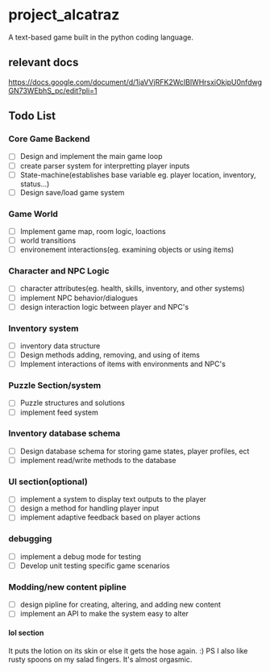 # project_alcatraz
A text-based game built in the python coding language.

## relevant docs
https://docs.google.com/document/d/1jaVVjRFK2WcIBlWHrsxiOkipU0nfdwgGN73WEbhS_pc/edit?pli=1 

## Todo List

### Core Game Backend
- [ ] Design and implement the main game loop
- [ ] create parser system for interpretting player inputs
- [ ] State-machine(establishes base variable eg. player location, inventory, status...)
- [ ] Design save/load game system

### Game World
- [ ] Implement game map, room logic, loactions
- [ ] world transitions
- [ ] environement interactions(eg. examining objects or using items)

### Character and NPC Logic
- [ ] character attributes(eg. health, skills, inventory, and other systems)
- [ ] implement NPC behavior/dialogues
- [ ] design interaction logic between player and NPC's

### Inventory system
- [ ] inventory data structure
- [ ] Design methods adding, removing, and using of items
- [ ] Implement interactions of items  with environments and NPC's

### Puzzle Section/system
- [ ] Puzzle structures and solutions
- [ ] implement feed system

### Inventory database schema
- [ ] Design database schema for storing game states, player profiles, ect
- [ ] implement read/write methods to the database

### UI section(optional)
- [ ] implement a system to display text outputs to the player
- [ ] design a method for handling player input
- [ ] implement adaptive feedback based on player actions

### debugging
- [ ] implement a debug mode for testing
- [ ] Develop unit testing specific game scenarios

### Modding/new content pipline
- [ ] design pipline for creating, altering, and adding new content
- [ ] implement an API to make the system easy to alter

#### lol section
It puts the lotion on its skin or else it gets the hose again. :)
PS I also like rusty spoons on my salad fingers. It's almost orgasmic.
